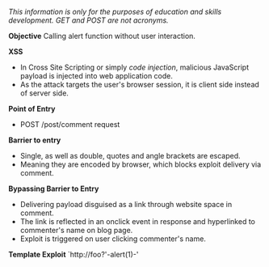*This information is only for the purposes of education and skills development. GET and POST are not acronyms.*

**Objective**
Calling alert function without user interaction.

**XSS**
- In Cross Site Scripting or simply *code injection*, malicious JavaScript payload is injected into web application code. 
- As the attack targets the user's browser session, it is client side instead of server side.

**Point of Entry**
- POST /post/comment request

**Barrier to entry** 
- Single, as well as double, quotes and angle brackets are escaped.
- Meaning they are encoded by browser, which blocks exploit delivery via comment.

**Bypassing Barrier to Entry**
- Delivering payload disguised as a link through website space in comment. 
- The link is reflected in an onclick event in response and hyperlinked to commenter's name on blog page.
- Exploit is triggered on user clicking commenter's name.

**Template Exploit**
`http://foo?&apos;-alert(1)-&apos;


